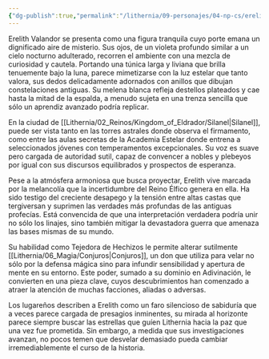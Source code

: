 ```yaml
---
{"dg-publish":true,"permalink":"/lithernia/09-personajes/04-np-cs/erelith-valandor/","title":"Erelith Valandor","tags":["lithernia","personaje","elfo","tejedor-de-hechizos"]}
---
```


Erelith Valandor se presenta como una figura tranquila cuyo porte emana un dignificado aire de misterio. Sus ojos, de un violeta profundo similar a un cielo nocturno adulterado, recorren el ambiente con una mezcla de curiosidad y cautela. Portando una túnica larga y liviana que brilla tenuemente bajo la luna, parece mimetizarse con la luz estelar que tanto valora, sus dedos delicadamente adornados con anillos que dibujan constelaciones antiguas. Su melena blanca refleja destellos plateados y cae hasta la mitad de la espalda, a menudo sujeta en una trenza sencilla que sólo un aprendiz avanzado podría replicar.

En la ciudad de [[Lithernia/02_Reinos/Kingdom_of_Eldrador/Silanel\|Silanel]], puede ser vista tanto en las torres astrales donde observa el firmamento, como entre las aulas secretas de la Academia Estelar donde entrena a seleccionados jóvenes con temperamentos excepcionales. Su voz es suave pero cargada de autoridad sutil, capaz de convencer a nobles y plebeyos por igual con sus discursos equilibrados y prospectos de esperanza.

Pese a la atmósfera armoniosa que busca proyectar, Erelith vive marcada por la melancolía que la incertidumbre del Reino Élfico genera en ella. Ha sido testigo del creciente desapego y la tensión entre altas castas que tergiversan y suprimen las verdades más profundas de las antiguas profecías. Está convencida de que una interpretación verdadera podría unir no sólo los linajes, sino también mitigar la devastadora guerra que amenaza las bases mismas de su mundo.

Su habilidad como Tejedora de Hechizos le permite alterar sutilmente [[Lithernia/06_Magia/Conjuros\|Conjuros]], un don que utiliza para velar no sólo por la defensa mágica sino para infundir sensibilidad y apertura de mente en su entorno. Este poder, sumado a su dominio en Adivinación, le convierten en una pieza clave, cuyos descubrimientos han comenzado a atraer la atención de muchas facciones, aliadas o adversas.

Los lugareños describen a Erelith como un faro silencioso de sabiduría que a veces parece cargada de presagios inminentes, su mirada al horizonte parece siempre buscar las estrellas que guíen Lithernia hacia la paz que una vez fue prometida. Sin embargo, a medida que sus investigaciones avanzan, no pocos temen que desvelar demasiado pueda cambiar irremediablemente el curso de la historia.